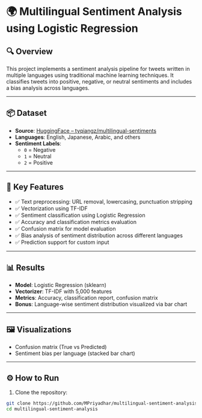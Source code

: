 # 🌍 Multilingual Sentiment Analysis using Logistic Regression

## 🔍 Overview
This project implements a sentiment analysis pipeline for tweets written in multiple languages using traditional machine learning techniques. It classifies tweets into positive, negative, or neutral sentiments and includes a bias analysis across languages.

---

## 📦 Dataset
- **Source**: [HuggingFace – tyqiangz/multilingual-sentiments](https://huggingface.co/datasets/tyqiangz/multilingual-sentiments)
- **Languages**: English, Japanese, Arabic, and others
- **Sentiment Labels**:
  - `0` = Negative
  - `1` = Neutral
  - `2` = Positive

---

## 🧠 Key Features
- ✅ Text preprocessing: URL removal, lowercasing, punctuation stripping
- ✅ Vectorization using TF-IDF
- ✅ Sentiment classification using Logistic Regression
- ✅ Accuracy and classification metrics evaluation
- ✅ Confusion matrix for model evaluation
- ✅ Bias analysis of sentiment distribution across different languages
- ✅ Prediction support for custom input

---

## 📊 Results
- **Model**: Logistic Regression (sklearn)
- **Vectorizer**: TF-IDF with 5,000 features
- **Metrics**: Accuracy, classification report, confusion matrix
- **Bonus**: Language-wise sentiment distribution visualized via bar chart

---

## 🖼️ Visualizations
- Confusion matrix (True vs Predicted)
- Sentiment bias per language (stacked bar chart)

---

## ⚙️ How to Run

1. Clone the repository:
```bash
git clone https://github.com/MPriyadhar/multilingual-sentiment-analysis.git
cd multilingual-sentiment-analysis
